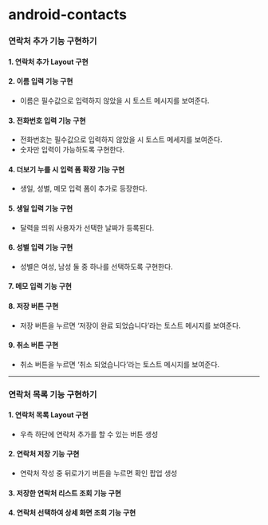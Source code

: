 # android-contacts
### 연락처 추가 기능 구현하기
#### 1. 연락처 추가 Layout 구현

#### 2. 이름 입력 기능 구현
- 이름은 필수값으로 입력하지 않았을 시 토스트 메시지를 보여준다.

#### 3. 전화번호 입력 기능 구현
- 전화번호는 필수값으로 입력하지 않았을 시 토스트 메세지를 보여준다.
- 숫자만 입력이 가능하도록 구현한다.

#### 4. 더보기 누를 시 입력 폼 확장 기능 구현
- 생일, 성별, 메모 입력 폼이 추가로 등장한다.

#### 5. 생일 입력 기능 구현
- 달력을 띄워 사용자가 선택한 날짜가 등록된다.

#### 6. 성별 입력 기능 구현
- 성별은 여성, 남성 둘 중 하나를 선택하도록 구현한다.

#### 7. 메모 입력 기능 구현

#### 8. 저장 버튼 구현
- 저장 버튼을 누르면 ‘저장이 완료 되었습니다’라는 토스트 메시지를 보여준다.

#### 9. 취소 버튼 구현
-  취소 버튼을 누르면 ‘취소 되었습니다’라는 토스트 메시지를 보여준다.
---
### 연락처 목록 기능 구현하기
#### 1. 연락처 목록 Layout 구현
- 우측 하단에 연락처 추가를 할 수 있는 버튼 생성

#### 2. 연락처 저장 기능 구현
- 연락처 작성 중 뒤로가기 버튼을 누르면 확인 팝업 생성

#### 3. 저장한 연락처 리스트 조회 기능 구현

#### 4. 연락처 선택하여 상세 화면 조회 기능 구현